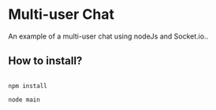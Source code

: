 # Multi-user Chat

An example of a multi-user chat using nodeJs and Socket.io..

## How to install?

<code>
npm install <br/>
node main
</code>
